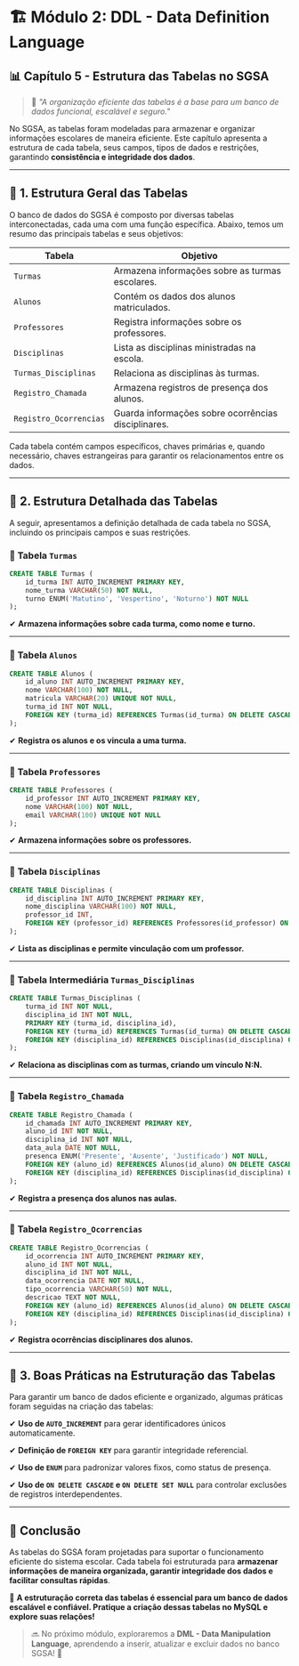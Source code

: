 # 🏗️ Módulo 2: DDL - Data Definition Language

## 📊 Capítulo 5 - Estrutura das Tabelas no SGSA

> 🧠 *"A organização eficiente das tabelas é a base para um banco de dados funcional, escalável e seguro."*

No SGSA, as tabelas foram modeladas para armazenar e organizar informações escolares de maneira eficiente. Este capítulo apresenta a estrutura de cada tabela, seus campos, tipos de dados e restrições, garantindo **consistência e integridade dos dados**.

------

## 📌 1. Estrutura Geral das Tabelas

O banco de dados do SGSA é composto por diversas tabelas interconectadas, cada uma com uma função específica. Abaixo, temos um resumo das principais tabelas e seus objetivos:

| Tabela                 | Objetivo                                            |
| ---------------------- | --------------------------------------------------- |
| `Turmas`               | Armazena informações sobre as turmas escolares.     |
| `Alunos`               | Contém os dados dos alunos matriculados.            |
| `Professores`          | Registra informações sobre os professores.          |
| `Disciplinas`          | Lista as disciplinas ministradas na escola.         |
| `Turmas_Disciplinas`   | Relaciona as disciplinas às turmas.                 |
| `Registro_Chamada`     | Armazena registros de presença dos alunos.          |
| `Registro_Ocorrencias` | Guarda informações sobre ocorrências disciplinares. |

Cada tabela contém campos específicos, chaves primárias e, quando necessário, chaves estrangeiras para garantir os relacionamentos entre os dados.

------

## 📌 2. Estrutura Detalhada das Tabelas

A seguir, apresentamos a definição detalhada de cada tabela no SGSA, incluindo os principais campos e suas restrições.

### 🔹 **Tabela `Turmas`**

```sql
CREATE TABLE Turmas (
    id_turma INT AUTO_INCREMENT PRIMARY KEY,
    nome_turma VARCHAR(50) NOT NULL,
    turno ENUM('Matutino', 'Vespertino', 'Noturno') NOT NULL
);
```

✔ **Armazena informações sobre cada turma, como nome e turno.**

------

### 🔹 **Tabela `Alunos`**

```sql
CREATE TABLE Alunos (
    id_aluno INT AUTO_INCREMENT PRIMARY KEY,
    nome VARCHAR(100) NOT NULL,
    matricula VARCHAR(20) UNIQUE NOT NULL,
    turma_id INT NOT NULL,
    FOREIGN KEY (turma_id) REFERENCES Turmas(id_turma) ON DELETE CASCADE
);
```

✔ **Registra os alunos e os vincula a uma turma.**

------

### 🔹 **Tabela `Professores`**

```sql
CREATE TABLE Professores (
    id_professor INT AUTO_INCREMENT PRIMARY KEY,
    nome VARCHAR(100) NOT NULL,
    email VARCHAR(100) UNIQUE NOT NULL
);
```

✔ **Armazena informações sobre os professores.**

------

### 🔹 **Tabela `Disciplinas`**

```sql
CREATE TABLE Disciplinas (
    id_disciplina INT AUTO_INCREMENT PRIMARY KEY,
    nome_disciplina VARCHAR(100) NOT NULL,
    professor_id INT,
    FOREIGN KEY (professor_id) REFERENCES Professores(id_professor) ON DELETE SET NULL
);
```

✔ **Lista as disciplinas e permite vinculação com um professor.**

------

### 🔹 **Tabela Intermediária `Turmas_Disciplinas`**

```sql
CREATE TABLE Turmas_Disciplinas (
    turma_id INT NOT NULL,
    disciplina_id INT NOT NULL,
    PRIMARY KEY (turma_id, disciplina_id),
    FOREIGN KEY (turma_id) REFERENCES Turmas(id_turma) ON DELETE CASCADE,
    FOREIGN KEY (disciplina_id) REFERENCES Disciplinas(id_disciplina) ON DELETE CASCADE
);
```

✔ **Relaciona as disciplinas com as turmas, criando um vínculo N:N.**

------

### 🔹 **Tabela `Registro_Chamada`**

```sql
CREATE TABLE Registro_Chamada (
    id_chamada INT AUTO_INCREMENT PRIMARY KEY,
    aluno_id INT NOT NULL,
    disciplina_id INT NOT NULL,
    data_aula DATE NOT NULL,
    presenca ENUM('Presente', 'Ausente', 'Justificado') NOT NULL,
    FOREIGN KEY (aluno_id) REFERENCES Alunos(id_aluno) ON DELETE CASCADE,
    FOREIGN KEY (disciplina_id) REFERENCES Disciplinas(id_disciplina) ON DELETE CASCADE
);
```

✔ **Registra a presença dos alunos nas aulas.**

------

### 🔹 **Tabela `Registro_Ocorrencias`**

```sql
CREATE TABLE Registro_Ocorrencias (
    id_ocorrencia INT AUTO_INCREMENT PRIMARY KEY,
    aluno_id INT NOT NULL,
    disciplina_id INT NOT NULL,
    data_ocorrencia DATE NOT NULL,
    tipo_ocorrencia VARCHAR(50) NOT NULL,
    descricao TEXT NOT NULL,
    FOREIGN KEY (aluno_id) REFERENCES Alunos(id_aluno) ON DELETE CASCADE,
    FOREIGN KEY (disciplina_id) REFERENCES Disciplinas(id_disciplina) ON DELETE CASCADE
);
```

✔ **Registra ocorrências disciplinares dos alunos.**

------

## 📌 3. Boas Práticas na Estruturação das Tabelas

Para garantir um banco de dados eficiente e organizado, algumas práticas foram seguidas na criação das tabelas:

✔ **Uso de `AUTO_INCREMENT`** para gerar identificadores únicos automaticamente.

✔ **Definição de `FOREIGN KEY`** para garantir integridade referencial. 

✔ **Uso de `ENUM`** para padronizar valores fixos, como status de presença. 

✔ **Uso de `ON DELETE CASCADE` e `ON DELETE SET NULL`** para controlar exclusões de registros interdependentes.

------

## 🏁 Conclusão

As tabelas do SGSA foram projetadas para suportar o funcionamento eficiente do sistema escolar. Cada tabela foi estruturada para **armazenar informações de maneira organizada, garantir integridade dos dados e facilitar consultas rápidas**.

📌 **A estruturação correta das tabelas é essencial para um banco de dados escalável e confiável. Pratique a criação dessas tabelas no MySQL e explore suas relações!**

> 🔜 No próximo módulo, exploraremos a **DML - Data Manipulation Language**, aprendendo a inserir, atualizar e excluir dados no banco SGSA! 🚀